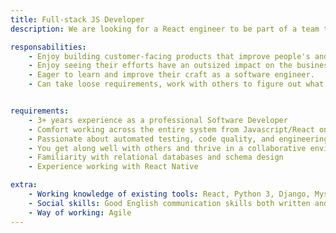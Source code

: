 ```yaml
---
title: Full-stack JS Developer
description: We are looking for a React engineer to be part of a team that is working on a large web application for a client in the Services industry. The primary responsibility will be to design, develop and maintain user facing features for our client's application.

responsabilities:
    - Enjoy building customer-facing products that improve people's and pet's lives!
    - Enjoy seeing their efforts have an outsized impact on the business and our customers.
    - Eager to learn and improve their craft as a software engineer.
    - Can take loose requirements, work with others to figure out what needs to be done, and drive a project forward.


requirements:
    - 3+ years experience as a professional Software Developer
    - Comfort working across the entire system from Javascript/React on the frontend to Python on the backend (or at least good experience with one of them and the openness to learn the other technology)
    - Passionate about automated testing, code quality, and engineering best practices
    - You get along well with others and thrive in a collaborative environment
    - Familiarity with relational databases and schema design
    - Experience working with React Native

extra:
    - Working knowledge of existing tools: React, Python 3, Django, Mysql, Postgresql, DRF, Docker
    - Social skills: Good English communication skills both written and verbal, Detail-oriented, Able to work both independently and within a team environment
    - Way of working: Agile
---
```

